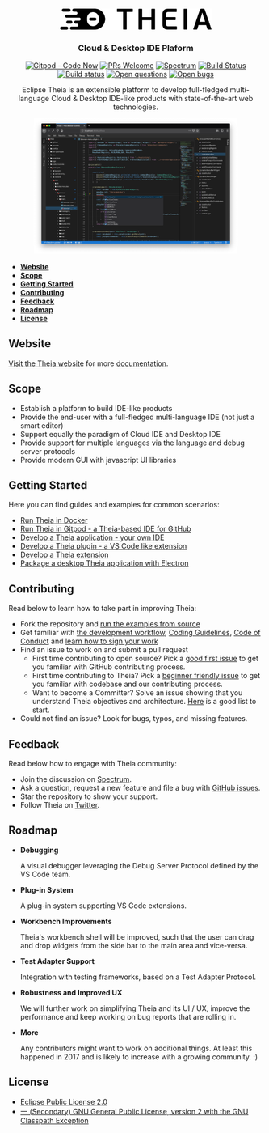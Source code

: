 
<br/>
<div id="theia-logo" align="center">
    <br />
    <img src="./logo/theia-logo.svg" alt="Theia Logo" width="300"/>
    <h3>Cloud & Desktop IDE Plaform</h3>
</div>

<div id="badges" align="center">

  [![Gitpod - Code Now](https://img.shields.io/badge/Gitpod-code%20now-blue.svg?longCache=true)](https://gitpod.io#https://github.com/theia-ide/theia)
  [![PRs Welcome](https://img.shields.io/badge/PRs-welcome-brightgreen.svg?style=flat-curved)](https://github.com/theia-ide/theia/labels/help%20wanted)
  [![Spectrum](https://img.shields.io/badge/Chat-on%20Spectrum-blue.svg)](https://spectrum.chat/theia)
  [![Build Status](https://travis-ci.org/theia-ide/theia.svg?branch=master)](https://travis-ci.org/theia-ide/theia)
  [![Build status](https://ci.appveyor.com/api/projects/status/02s4d40orokl3njl/branch/master?svg=true)](https://ci.appveyor.com/project/kittaakos/theia/branch/master)
  [![Open questions](https://img.shields.io/badge/Open-questions-blue.svg?style=flat-curved)](https://github.com/theia-ide/theia/labels/question)
  [![Open bugs](https://img.shields.io/badge/Open-bugs-red.svg?style=flat-curved)](https://github.com/theia-ide/theia/labels/bug)

  Eclipse Theia is an extensible platform to develop full-fledged multi-language Cloud & Desktop IDE-like products with state-of-the-art web  technologies.

</div>

<div style='margin:0 auto;width:80%;'>

![Theia](/doc/images/theia-screenshot.png)

</div>

- [**Website**](#website)
- [**Scope**](#scope)
- [**Getting Started**](#getting-started)
- [**Contributing**](#contributing)
- [**Feedback**](#feedback)
- [**Roadmap**](#roadmap)
- [**License**](#license)

## Website

[Visit the Theia website](http://www.theia-ide.org) for more [documentation](http://www.theia-ide.org/doc).

## Scope
- Establish a platform to build IDE-like products
- Provide the end-user with a full-fledged multi-language IDE  (not just a smart editor)
- Support equally the paradigm of Cloud IDE and Desktop IDE
- Provide support for multiple languages via the language and debug server protocols
- Provide modern GUI with javascript UI libraries

## Getting Started
Here you can find guides and examples for common scenarios:
- [Run Theia in Docker](https://github.com/theia-ide/theia-apps#theia-docker)
- [Run Theia in Gitpod - a Theia-based IDE for GitHub](doc/Developing.md#run-the-browser-example-with-gitpod)
- [Develop a Theia application - your own IDE](https://www.theia-ide.org/doc/Composing_Applications.html)
- [Develop a Theia plugin - a VS Code like extension](https://www.theia-ide.org/doc/Authoring_Plugins.html)
- [Develop a Theia extension](http://www.theia-ide.org/doc/Authoring_Extensions.html)
- [Package a desktop Theia application with Electron](https://github.com/theia-ide/yangster-electron)

## Contributing

Read below to learn how to take part in improving Theia:
- Fork the repository and [run the examples from source](doc/Developing.md#quick-start)
- Get familiar with [the development workflow](doc/Developing.md), [Coding Guidelines](https://github.com/theia-ide/theia/wiki/Coding-Guidelines), [Code of Conduct](CODE_OF_CONDUCT.md) and [learn how to sign your work](CONTRIBUTING.md#sign-your-work)
- Find an issue to work on and submit a pull request
  - First time contributing to open source? Pick a [good first issue](https://github.com/theia-ide/theia/labels/good%20first%20issue) to get you familiar with GitHub contributing process.
  - First time contributing to Theia? Pick a [beginner friendly issue](https://github.com/theia-ide/theia/labels/beginners) to get you familiar with codebase and our contributing process.
  - Want to become a Committer? Solve an issue showing that you understand Theia objectives and architecture. [Here](https://github.com/theia-ide/theia/labels/help%20wanted) is a good list to start.
- Could not find an issue? Look for bugs, typos, and missing features.

## Feedback

Read below how to engage with Theia community:
- Join the discussion on [Spectrum](https://spectrum.chat/theia).
- Ask a question, request a new feature and file a bug with [GitHub issues](https://github.com/theia-ide/theia/issues/new).
- Star the repository to show your support.
- Follow Theia on [Twitter](https://twitter.com/theia_ide).

## Roadmap

 - __Debugging__

   A visual debugger leveraging the Debug Server Protocol defined by the VS Code team.
   
 - __Plug-in System__
 
   A plug-in system supporting VS Code extensions.

 - __Workbench Improvements__

   Theia's workbench shell will be improved, such that the user can drag and drop widgets from the side bar to the main area and vice-versa.

 - __Test Adapter Support__

   Integration with testing frameworks, based on a Test Adapter Protocol.

 - __Robustness and Improved UX__
 
   We will further work on simplifying Theia and its UI / UX, improve the performance and keep working on bug reports that are rolling in.

 - __More__

   Any contributors might want to work on additional things. At least this happened in 2017 and is likely to increase with a growing community. :)

## License

- [Eclipse Public License 2.0](LICENSE)
- [一 (Secondary) GNU General Public License, version 2 with the GNU Classpath Exception](LICENSE)

